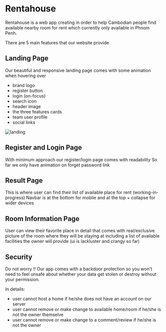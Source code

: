 # Rentahouse

Rentahouse is a web app creating in order to help Cambodian people find available nearby room for rent which currently only available in Phnom Penh.

There are 5 main features that our website provide

## Landing Page

Our beautiful and responsive landing page comes with some animation when hovering over
- brand logo
- register button
- login (on-focus)
- search icon
- header image
- the three features cards
- team user profile
- social links

![landing](https://user-images.githubusercontent.com/53817853/107538119-34639380-6bf6-11eb-8590-c170de686a3e.gif)

## Register and Login Page

With minimum approach our register/login page comes with readability 
So far we only have animation on forget password link

[comment]: # (add gif of login/register)

## Result Page

This is where user can find their list of available place for rent (working-in-progress)
Navbar is at the bottom for mobile and at the top + collapse for wider devices

[comment]: # (add gif of result)

## Room Information Page

User can view their favorite place in detail that comes with real/exclusive picture of the room where they will be staying at including a list of available facilities the owner will provide (ui is lackluster and crangy so far)

[comment]: # (add gif of information)

## Security

Do not worry !! Our app comes with a backdoor protection so you won't need to feel unsafe about whether your data get stolen or destroy without your permission.

In details:
 
- user cannot host a home if he/she does not have an account on our server
- user cannot remove or make change to available home/room if he/she is not the owner themselve
- user cannot remove or make change to a comment/review if he/she is not the owner
